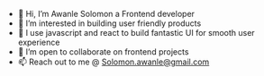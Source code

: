 - 👋 Hi, I’m Awanle Solomon a Frontend developer
- 👀 I’m interested in building user friendly products 
- 🌱 I use javascript and react to build fantastic UI for smooth user experience 
- 💞️ I’m open to collaborate on frontend projects
- 📫 Reach out to me @ Solomon.awanle@gmail.com

<!---
ASO-CODE/ASO-CODE is a ✨ special ✨ repository because its `README.md` (this file) appears on your GitHub profile.
You can click the Preview link to take a look at your changes.
--->

